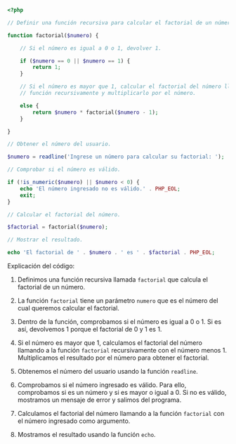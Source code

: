 ```php
<?php

// Definir una función recursiva para calcular el factorial de un número.

function factorial($numero) {

    // Si el número es igual a 0 o 1, devolver 1.

    if ($numero == 0 || $numero == 1) {
        return 1;
    }

    // Si el número es mayor que 1, calcular el factorial del número llamando a la
    // función recursivamente y multiplicarlo por el número.

    else {
        return $numero * factorial($numero - 1);
    }

}

// Obtener el número del usuario.

$numero = readline('Ingrese un número para calcular su factorial: ');

// Comprobar si el número es válido.

if (!is_numeric($numero) || $numero < 0) {
    echo 'El número ingresado no es válido.' . PHP_EOL;
    exit;
}

// Calcular el factorial del número.

$factorial = factorial($numero);

// Mostrar el resultado.

echo 'El factorial de ' . $numero . ' es ' . $factorial . PHP_EOL;


```

Explicación del código:

1. Definimos una función recursiva llamada `factorial` que calcula el factorial de un número.

2. La función `factorial` tiene un parámetro `numero` que es el número del cual queremos calcular el factorial.

3. Dentro de la función, comprobamos si el número es igual a 0 o 1. Si es así, devolvemos 1 porque el factorial de 0 y 1 es 1.

4. Si el número es mayor que 1, calculamos el factorial del número llamando a la función `factorial` recursivamente con el número menos 1. Multiplicamos el resultado por el número para obtener el factorial.

5. Obtenemos el número del usuario usando la función `readline`.

6. Comprobamos si el número ingresado es válido. Para ello, comprobamos si es un número y si es mayor o igual a 0. Si no es válido, mostramos un mensaje de error y salimos del programa.

7. Calculamos el factorial del número llamando a la función `factorial` con el número ingresado como argumento.

8. Mostramos el resultado usando la función `echo`.